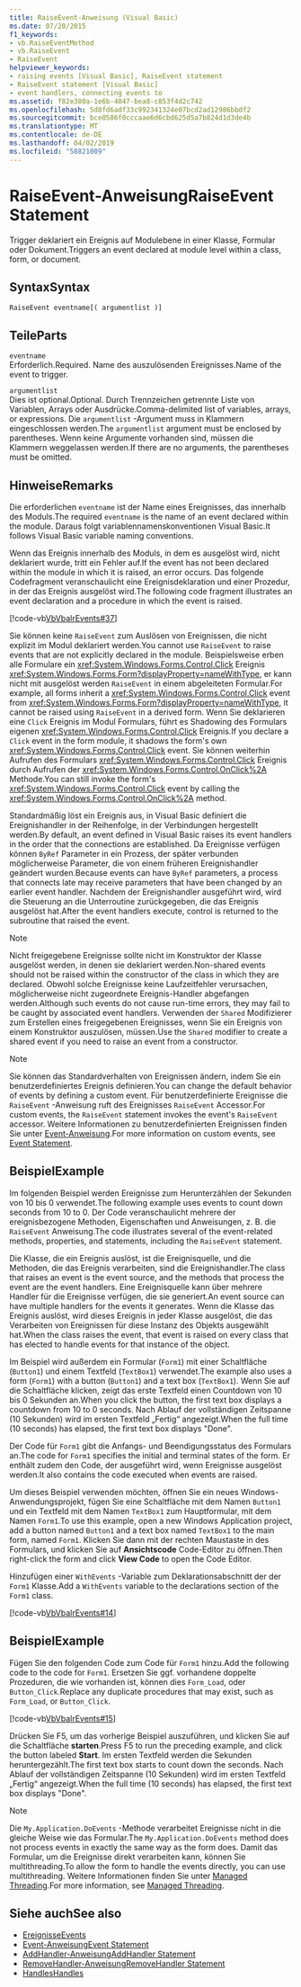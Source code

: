 ```yaml
---
title: RaiseEvent-Anweisung (Visual Basic)
ms.date: 07/20/2015
f1_keywords:
- vb.RaiseEventMethod
- vb.RaiseEvent
- RaiseEvent
helpviewer_keywords:
- raising events [Visual Basic], RaiseEvent statement
- RaiseEvent statement [Visual Basic]
- event handlers, connecting events to
ms.assetid: f82e380a-1e6b-4047-bea8-c853f4d2c742
ms.openlocfilehash: 5d8fd6adf33c992341324e07bcd2ad12986bbdf2
ms.sourcegitcommit: bce0586f0cccaae6d6cbd625d5a7b824d1d3de4b
ms.translationtype: MT
ms.contentlocale: de-DE
ms.lasthandoff: 04/02/2019
ms.locfileid: "58821009"
---
```

# <a name="raiseevent-statement"></a><span data-ttu-id="9d952-102">RaiseEvent-Anweisung</span><span class="sxs-lookup"><span data-stu-id="9d952-102">RaiseEvent Statement</span></span>
<span data-ttu-id="9d952-103">Trigger deklariert ein Ereignis auf Modulebene in einer Klasse, Formular oder Dokument.</span><span class="sxs-lookup"><span data-stu-id="9d952-103">Triggers an event declared at module level within a class, form, or document.</span></span>  
  
## <a name="syntax"></a><span data-ttu-id="9d952-104">Syntax</span><span class="sxs-lookup"><span data-stu-id="9d952-104">Syntax</span></span>  
  
```  
RaiseEvent eventname[( argumentlist )]  
```  
  
## <a name="parts"></a><span data-ttu-id="9d952-105">Teile</span><span class="sxs-lookup"><span data-stu-id="9d952-105">Parts</span></span>  
 `eventname`  
 <span data-ttu-id="9d952-106">Erforderlich.</span><span class="sxs-lookup"><span data-stu-id="9d952-106">Required.</span></span> <span data-ttu-id="9d952-107">Name des auszulösenden Ereignisses.</span><span class="sxs-lookup"><span data-stu-id="9d952-107">Name of the event to trigger.</span></span>  
  
 `argumentlist`  
 <span data-ttu-id="9d952-108">Dies ist optional.</span><span class="sxs-lookup"><span data-stu-id="9d952-108">Optional.</span></span> <span data-ttu-id="9d952-109">Durch Trennzeichen getrennte Liste von Variablen, Arrays oder Ausdrücke.</span><span class="sxs-lookup"><span data-stu-id="9d952-109">Comma-delimited list of variables, arrays, or expressions.</span></span> <span data-ttu-id="9d952-110">Die `argumentlist` -Argument muss in Klammern eingeschlossen werden.</span><span class="sxs-lookup"><span data-stu-id="9d952-110">The `argumentlist` argument must be enclosed by parentheses.</span></span> <span data-ttu-id="9d952-111">Wenn keine Argumente vorhanden sind, müssen die Klammern weggelassen werden.</span><span class="sxs-lookup"><span data-stu-id="9d952-111">If there are no arguments, the parentheses must be omitted.</span></span>  
  
## <a name="remarks"></a><span data-ttu-id="9d952-112">Hinweise</span><span class="sxs-lookup"><span data-stu-id="9d952-112">Remarks</span></span>  
 <span data-ttu-id="9d952-113">Die erforderlichen `eventname` ist der Name eines Ereignisses, das innerhalb des Moduls.</span><span class="sxs-lookup"><span data-stu-id="9d952-113">The required `eventname` is the name of an event declared within the module.</span></span> <span data-ttu-id="9d952-114">Daraus folgt variablennamenskonventionen Visual Basic.</span><span class="sxs-lookup"><span data-stu-id="9d952-114">It follows Visual Basic variable naming conventions.</span></span>  
  
 <span data-ttu-id="9d952-115">Wenn das Ereignis innerhalb des Moduls, in dem es ausgelöst wird, nicht deklariert wurde, tritt ein Fehler auf.</span><span class="sxs-lookup"><span data-stu-id="9d952-115">If the event has not been declared within the module in which it is raised, an error occurs.</span></span> <span data-ttu-id="9d952-116">Das folgende Codefragment veranschaulicht eine Ereignisdeklaration und einer Prozedur, in der das Ereignis ausgelöst wird.</span><span class="sxs-lookup"><span data-stu-id="9d952-116">The following code fragment illustrates an event declaration and a procedure in which the event is raised.</span></span>  
  
 [!code-vb[VbVbalrEvents#37](~/samples/snippets/visualbasic/VS_Snippets_VBCSharp/VbVbalrEvents/VB/Class1.vb#37)]  
  
 <span data-ttu-id="9d952-117">Sie können keine `RaiseEvent` zum Auslösen von Ereignissen, die nicht explizit im Modul deklariert werden.</span><span class="sxs-lookup"><span data-stu-id="9d952-117">You cannot use `RaiseEvent` to raise events that are not explicitly declared in the module.</span></span> <span data-ttu-id="9d952-118">Beispielsweise erben alle Formulare ein <xref:System.Windows.Forms.Control.Click> Ereignis <xref:System.Windows.Forms.Form?displayProperty=nameWithType>, er kann nicht mit ausgelöst werden `RaiseEvent` in einem abgeleiteten Formular.</span><span class="sxs-lookup"><span data-stu-id="9d952-118">For example, all forms inherit a <xref:System.Windows.Forms.Control.Click> event from <xref:System.Windows.Forms.Form?displayProperty=nameWithType>, it cannot be raised using `RaiseEvent` in a derived form.</span></span> <span data-ttu-id="9d952-119">Wenn Sie deklarieren eine `Click` Ereignis im Modul Formulars, führt es Shadowing des Formulars eigenen <xref:System.Windows.Forms.Control.Click> Ereignis.</span><span class="sxs-lookup"><span data-stu-id="9d952-119">If you declare a `Click` event in the form module, it shadows the form's own <xref:System.Windows.Forms.Control.Click> event.</span></span> <span data-ttu-id="9d952-120">Sie können weiterhin Aufrufen des Formulars <xref:System.Windows.Forms.Control.Click> Ereignis durch Aufrufen der <xref:System.Windows.Forms.Control.OnClick%2A> Methode.</span><span class="sxs-lookup"><span data-stu-id="9d952-120">You can still invoke the form's <xref:System.Windows.Forms.Control.Click> event by calling the <xref:System.Windows.Forms.Control.OnClick%2A> method.</span></span>  
  
 <span data-ttu-id="9d952-121">Standardmäßig löst ein Ereignis aus, in Visual Basic definiert die Ereignishandler in der Reihenfolge, in der Verbindungen hergestellt werden.</span><span class="sxs-lookup"><span data-stu-id="9d952-121">By default, an event defined in Visual Basic raises its event handlers in the order that the connections are established.</span></span> <span data-ttu-id="9d952-122">Da Ereignisse verfügen können `ByRef` Parameter in ein Prozess, der später verbunden möglicherweise Parameter, die von einem früheren Ereignishandler geändert wurden.</span><span class="sxs-lookup"><span data-stu-id="9d952-122">Because events can have `ByRef` parameters, a process that connects late may receive parameters that have been changed by an earlier event handler.</span></span> <span data-ttu-id="9d952-123">Nachdem der Ereignishandler ausgeführt wird, wird die Steuerung an die Unterroutine zurückgegeben, die das Ereignis ausgelöst hat.</span><span class="sxs-lookup"><span data-stu-id="9d952-123">After the event handlers execute, control is returned to the subroutine that raised the event.</span></span>  
  
> [!NOTE]
>  <span data-ttu-id="9d952-124">Nicht freigegebene Ereignisse sollte nicht im Konstruktor der Klasse ausgelöst werden, in denen sie deklariert werden.</span><span class="sxs-lookup"><span data-stu-id="9d952-124">Non-shared events should not be raised within the constructor of the class in which they are declared.</span></span> <span data-ttu-id="9d952-125">Obwohl solche Ereignisse keine Laufzeitfehler verursachen, möglicherweise nicht zugeordnete Ereignis-Handler abgefangen werden.</span><span class="sxs-lookup"><span data-stu-id="9d952-125">Although such events do not cause run-time errors, they may fail to be caught by associated event handlers.</span></span> <span data-ttu-id="9d952-126">Verwenden der `Shared` Modifizierer zum Erstellen eines freigegebenen Ereignisses, wenn Sie ein Ereignis von einem Konstruktor auszulösen, müssen.</span><span class="sxs-lookup"><span data-stu-id="9d952-126">Use the `Shared` modifier to create a shared event if you need to raise an event from a constructor.</span></span>  
  
> [!NOTE]
>  <span data-ttu-id="9d952-127">Sie können das Standardverhalten von Ereignissen ändern, indem Sie ein benutzerdefiniertes Ereignis definieren.</span><span class="sxs-lookup"><span data-stu-id="9d952-127">You can change the default behavior of events by defining a custom event.</span></span> <span data-ttu-id="9d952-128">Für benutzerdefinierte Ereignisse die `RaiseEvent` -Anweisung ruft des Ereignisses `RaiseEvent` Accessor.</span><span class="sxs-lookup"><span data-stu-id="9d952-128">For custom events, the `RaiseEvent` statement invokes the event's `RaiseEvent` accessor.</span></span> <span data-ttu-id="9d952-129">Weitere Informationen zu benutzerdefinierten Ereignissen finden Sie unter [Event-Anweisung](../../../visual-basic/language-reference/statements/event-statement.md).</span><span class="sxs-lookup"><span data-stu-id="9d952-129">For more information on custom events, see [Event Statement](../../../visual-basic/language-reference/statements/event-statement.md).</span></span>  
  
## <a name="example"></a><span data-ttu-id="9d952-130">Beispiel</span><span class="sxs-lookup"><span data-stu-id="9d952-130">Example</span></span>  
 <span data-ttu-id="9d952-131">Im folgenden Beispiel werden Ereignisse zum Herunterzählen der Sekunden von 10 bis 0 verwendet.</span><span class="sxs-lookup"><span data-stu-id="9d952-131">The following example uses events to count down seconds from 10 to 0.</span></span> <span data-ttu-id="9d952-132">Der Code veranschaulicht mehrere der ereignisbezogene Methoden, Eigenschaften und Anweisungen, z. B. die `RaiseEvent` Anweisung.</span><span class="sxs-lookup"><span data-stu-id="9d952-132">The code illustrates several of the event-related methods, properties, and statements, including the `RaiseEvent` statement.</span></span>  
  
 <span data-ttu-id="9d952-133">Die Klasse, die ein Ereignis auslöst, ist die Ereignisquelle, und die Methoden, die das Ereignis verarbeiten, sind die Ereignishandler.</span><span class="sxs-lookup"><span data-stu-id="9d952-133">The class that raises an event is the event source, and the methods that process the event are the event handlers.</span></span> <span data-ttu-id="9d952-134">Eine Ereignisquelle kann über mehrere Handler für die Ereignisse verfügen, die sie generiert.</span><span class="sxs-lookup"><span data-stu-id="9d952-134">An event source can have multiple handlers for the events it generates.</span></span> <span data-ttu-id="9d952-135">Wenn die Klasse das Ereignis auslöst, wird dieses Ereignis in jeder Klasse ausgelöst, die das Verarbeiten von Ereignissen für diese Instanz des Objekts ausgewählt hat.</span><span class="sxs-lookup"><span data-stu-id="9d952-135">When the class raises the event, that event is raised on every class that has elected to handle events for that instance of the object.</span></span>  
  
 <span data-ttu-id="9d952-136">Im Beispiel wird außerdem ein Formular (`Form1`) mit einer Schaltfläche (`Button1`) und einem Textfeld (`TextBox1`) verwendet.</span><span class="sxs-lookup"><span data-stu-id="9d952-136">The example also uses a form (`Form1`) with a button (`Button1`) and a text box (`TextBox1`).</span></span> <span data-ttu-id="9d952-137">Wenn Sie auf die Schaltfläche klicken, zeigt das erste Textfeld einen Countdown von 10 bis 0 Sekunden an.</span><span class="sxs-lookup"><span data-stu-id="9d952-137">When you click the button, the first text box displays a countdown from 10 to 0 seconds.</span></span> <span data-ttu-id="9d952-138">Nach Ablauf der vollständigen Zeitspanne (10 Sekunden) wird im ersten Textfeld „Fertig“ angezeigt.</span><span class="sxs-lookup"><span data-stu-id="9d952-138">When the full time (10 seconds) has elapsed, the first text box displays "Done".</span></span>  
  
 <span data-ttu-id="9d952-139">Der Code für `Form1` gibt die Anfangs- und Beendigungsstatus des Formulars an.</span><span class="sxs-lookup"><span data-stu-id="9d952-139">The code for `Form1` specifies the initial and terminal states of the form.</span></span> <span data-ttu-id="9d952-140">Er enthält zudem den Code, der ausgeführt wird, wenn Ereignisse ausgelöst werden.</span><span class="sxs-lookup"><span data-stu-id="9d952-140">It also contains the code executed when events are raised.</span></span>  
  
 <span data-ttu-id="9d952-141">Um dieses Beispiel verwenden möchten, öffnen Sie ein neues Windows-Anwendungsprojekt, fügen Sie eine Schaltfläche mit dem Namen `Button1` und ein Textfeld mit dem Namen `TextBox1` zum Hauptformular, mit dem Namen `Form1`.</span><span class="sxs-lookup"><span data-stu-id="9d952-141">To use this example, open a new Windows Application project, add a button named `Button1` and a text box named `TextBox1` to the main form, named `Form1`.</span></span> <span data-ttu-id="9d952-142">Klicken Sie dann mit der rechten Maustaste in des Formulars, und klicken Sie auf **Ansichtscode** Code-Editor zu öffnen.</span><span class="sxs-lookup"><span data-stu-id="9d952-142">Then right-click the form and click **View Code** to open the Code Editor.</span></span>  
  
 <span data-ttu-id="9d952-143">Hinzufügen einer `WithEvents` -Variable zum Deklarationsabschnitt der der `Form1` Klasse.</span><span class="sxs-lookup"><span data-stu-id="9d952-143">Add a `WithEvents` variable to the declarations section of the `Form1` class.</span></span>  
  
 [!code-vb[VbVbalrEvents#14](~/samples/snippets/visualbasic/VS_Snippets_VBCSharp/VbVbalrEvents/VB/Class1.vb#14)]  
  
## <a name="example"></a><span data-ttu-id="9d952-144">Beispiel</span><span class="sxs-lookup"><span data-stu-id="9d952-144">Example</span></span>  
 <span data-ttu-id="9d952-145">Fügen Sie den folgenden Code zum Code für `Form1` hinzu.</span><span class="sxs-lookup"><span data-stu-id="9d952-145">Add the following code to the code for `Form1`.</span></span> <span data-ttu-id="9d952-146">Ersetzen Sie ggf. vorhandene doppelte Prozeduren, die wie vorhanden ist, können dies `Form_Load`, oder `Button_Click`.</span><span class="sxs-lookup"><span data-stu-id="9d952-146">Replace any duplicate procedures that may exist, such as `Form_Load`, or `Button_Click`.</span></span>  
  
 [!code-vb[VbVbalrEvents#15](~/samples/snippets/visualbasic/VS_Snippets_VBCSharp/VbVbalrEvents/VB/Class1.vb#15)]  
  
 <span data-ttu-id="9d952-147">Drücken Sie F5, um das vorherige Beispiel auszuführen, und klicken Sie auf die Schaltfläche **starten**.</span><span class="sxs-lookup"><span data-stu-id="9d952-147">Press F5 to run the preceding example, and click the button labeled **Start**.</span></span> <span data-ttu-id="9d952-148">Im ersten Textfeld werden die Sekunden heruntergezählt.</span><span class="sxs-lookup"><span data-stu-id="9d952-148">The first text box starts to count down the seconds.</span></span> <span data-ttu-id="9d952-149">Nach Ablauf der vollständigen Zeitspanne (10 Sekunden) wird im ersten Textfeld „Fertig“ angezeigt.</span><span class="sxs-lookup"><span data-stu-id="9d952-149">When the full time (10 seconds) has elapsed, the first text box displays "Done".</span></span>  
  
> [!NOTE]
>  <span data-ttu-id="9d952-150">Die `My.Application.DoEvents` -Methode verarbeitet Ereignisse nicht in die gleiche Weise wie das Formular.</span><span class="sxs-lookup"><span data-stu-id="9d952-150">The `My.Application.DoEvents` method does not process events in exactly the same way as the form does.</span></span> <span data-ttu-id="9d952-151">Damit das Formular, um die Ereignisse direkt verarbeiten kann, können Sie multithreading.</span><span class="sxs-lookup"><span data-stu-id="9d952-151">To allow the form to handle the events directly, you can use multithreading.</span></span> <span data-ttu-id="9d952-152">Weitere Informationen finden Sie unter [Managed Threading](../../../standard/threading/index.md).</span><span class="sxs-lookup"><span data-stu-id="9d952-152">For more information, see [Managed Threading](../../../standard/threading/index.md).</span></span>  
  
## <a name="see-also"></a><span data-ttu-id="9d952-153">Siehe auch</span><span class="sxs-lookup"><span data-stu-id="9d952-153">See also</span></span>

- [<span data-ttu-id="9d952-154">Ereignisse</span><span class="sxs-lookup"><span data-stu-id="9d952-154">Events</span></span>](../../../visual-basic/programming-guide/language-features/events/index.md)
- [<span data-ttu-id="9d952-155">Event-Anweisung</span><span class="sxs-lookup"><span data-stu-id="9d952-155">Event Statement</span></span>](../../../visual-basic/language-reference/statements/event-statement.md)
- [<span data-ttu-id="9d952-156">AddHandler-Anweisung</span><span class="sxs-lookup"><span data-stu-id="9d952-156">AddHandler Statement</span></span>](../../../visual-basic/language-reference/statements/addhandler-statement.md)
- [<span data-ttu-id="9d952-157">RemoveHandler-Anweisung</span><span class="sxs-lookup"><span data-stu-id="9d952-157">RemoveHandler Statement</span></span>](../../../visual-basic/language-reference/statements/removehandler-statement.md)
- [<span data-ttu-id="9d952-158">Handles</span><span class="sxs-lookup"><span data-stu-id="9d952-158">Handles</span></span>](../../../visual-basic/language-reference/statements/handles-clause.md)
